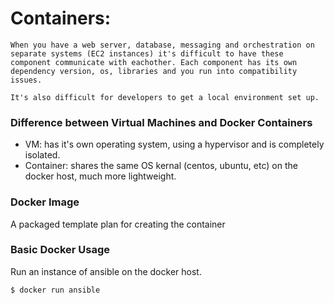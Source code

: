 # Containers:
    When you have a web server, database, messaging and orchestration on separate systems (EC2 instances) it's difficult to have these component communicate with eachother. Each component has its own dependency version, os, libraries and you run into compatibility issues.

    It's also difficult for developers to get a local environment set up.

### Difference between Virtual Machines and Docker Containers
* VM: has it's own operating system, using a hypervisor and is completely isolated. 
* Container: shares the same OS kernal (centos, ubuntu, etc) on the docker host, much more lightweight. 

### Docker Image

A packaged template plan for creating the container

### Basic Docker Usage

Run an instance of ansible on the docker host.

```bash
$ docker run ansible
```
